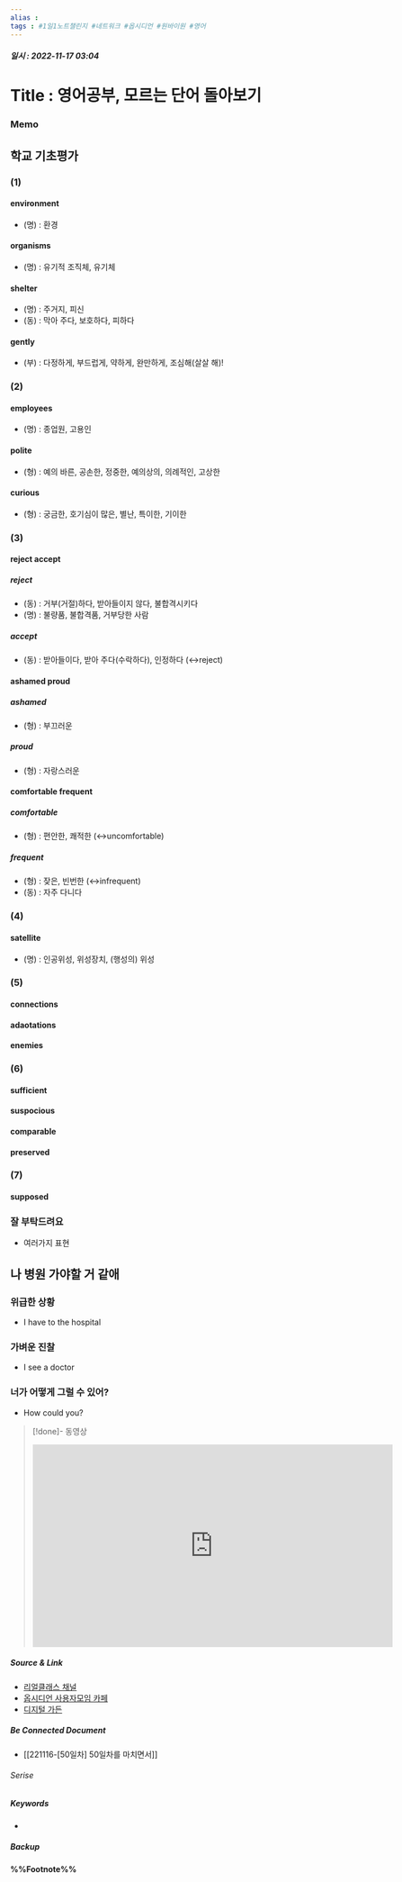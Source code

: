 ```yaml
---
alias : 
tags : #1일1노트챌린지 #네트워크 #옵시디언 #원바이원 #영어
---
```


##### 일시 : 2022-11-17 03:04

# Title : 영어공부, 모르는 단어 돌아보기

### Memo

## 학교 기초평가

### (1)

#### environment
- (명) : 환경

#### organisms
- (명) : 유기적 조직체, 유기체

#### shelter
- (명) : 주거지, 피신
- (동) : 막아 주다, 보호하다, 피하다

#### gently
- (부) :  다정하게, 부드럽게, 약하게, 완만하게, 조심해(살살 해)!

### (2)

#### employees
- (명) : 종업원, 고용인

#### polite
- (형) : 예의 바른, 공손한, 정중한, 예의상의, 의례적인, 고상한

#### curious
- (형) : 궁금한, 호기심이 많은, 별난, 특이한, 기이한

### (3)

#### reject accept

##### reject
- (동) : 거부(거절)하다, 받아들이지 않다, 불합격시키다
- (명) : 불량품, 불합격품, 거부당한 사람

##### accept
- (동) : 받아들이다, 받아 주다(수락하다), 인정하다 (↔reject)

#### ashamed proud

##### ashamed
- (형) : 부끄러운

##### proud
- (형) : 자랑스러운

#### comfortable frequent

##### comfortable
- (형) : 편안한, 쾌적한 (↔uncomfortable)

##### frequent
- (형) : 잦은, 빈번한 (↔infrequent)
- (동) : 자주 다니다

### (4)

#### satellite
- (명) : 인공위성, 위성장치, (행성의) 위성

### (5)

#### connections

#### adaotations

#### enemies

### (6)

#### sufficient

#### suspocious

#### comparable

#### preserved

### (7)

#### supposed


### 잘 부탁드려요
- 여러가지 표현

## 나 병원 가야할 거 같애

### 위급한 상황
- I have to the hospital

### 가벼운 진찰
- I see a doctor

### 너가 어떻게 그럴 수 있어?
- How could you?

> [!done]- 동영상
> <iframe width="640" height="360" src="https://www.youtube.com/embed/uGRj7uCjhfM" title="[리얼클래스] 미드에서 진짜 자주 들리는 영어 표현! 이거 보면 무조건 내 거가 됩니다" frameborder="0" allow="accelerometer; autoplay; clipboard-write; encrypted-media; gyroscope; picture-in-picture" allowfullscreen></iframe>

##### Source & Link
- [리얼클래스 채널](https://youtu.be/uGRj7uCjhfM)
- [옵시디언 사용자모임 카페](https://cafe.naver.com/obsidianary/2460)
- [디지털 가든](https://chunghasull.netlify.app/221115-50일차-50일차를-마치면서)

##### Be Connected Document
- [[221116-[50일차] 50일차를 마치면서]]

###### Serise


##### Keywords
- 

##### Backup


#### %%Footnote%%

[^1]: 